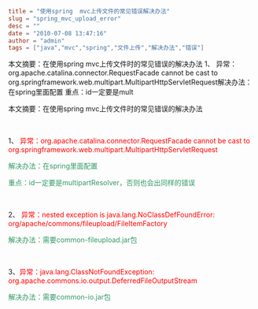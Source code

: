 ```toml
title = "使用spring  mvc上传文件的常见错误解决办法"
slug = "spring_mvc_upload_error"
desc = ""
date = "2010-07-08 13:47:16"
author = "admin"
tags = ["java","mvc","spring","文件上传","解决办法","错误"]
```

<p>本文摘要：在使用spring mvc上传文件时的常见错误的解决办法&nbsp;1、 异常：org.apache.catalina.connector.RequestFacade cannot be cast to org.springframework.web.multipart.MultipartHttpServletRequest解决办法：在spring里面配置   重点：id一定要是mult</p>


<!--more-->

<p>本文摘要：在使用spring mvc上传文件时的常见错误的解决办法</p><p>&nbsp;</p><p>1、 <span style="color: rgb(255, 0, 0); ">异常：org.apache.catalina.connector.RequestFacade cannot be cast to org.springframework.web.multipart.MultipartHttpServletRequest</span></p><p><span style="color: rgb(51, 153, 102); ">解决办法：在spring里面配置 </span></p><p><bean id="multipartResolver" class="org.springframework.web.multipart.commons.CommonsMultipartResolver"><property name="maxUploadSize" value="100000"></property></bean><span style="color: rgb(51, 153, 102); ">  重点：id一定要是multipartResolver，否则也会出同样的错误</span></p><p>&nbsp;</p><p>2、 <span style="color: rgb(255, 0, 0); ">异常：nested exception is java.lang.NoClassDefFoundError: org/apache/commons/fileupload/FileItemFactory</span></p><p><span style="color: rgb(51, 153, 102); ">解决办法：需要common-fileupload.jar包</span></p><p>&nbsp;</p><p>3、<span style="color: rgb(255, 0, 0); ">异常：java.lang.ClassNotFoundException: org.apache.commons.io.output.DeferredFileOutputStream</span></p><p><span style="color: rgb(51, 153, 102); ">解决办法：需要common-io.jar包</span></p>
